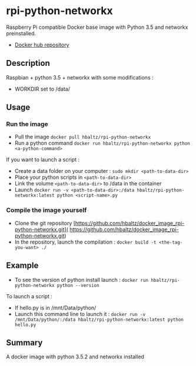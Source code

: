 # rpi-python-networkx

Raspberry Pi compatible Docker base image with Python 3.5 and networkx preinstalled.

* [Docker hub repository](https://hub.docker.com/r/hbaltz/rpi-python-networkx/)


## Description

Raspbian + python 3.5 + networkx with some modifications :

* WORKDIR set to /data/

## Usage

### Run the image

* Pull the image `docker pull hbaltz/rpi-python-networkx`
* Run a python command `docker run hbaltz/rpi-python-networkx python <a-python-command>`

If you want to launch a script :
* Create a data folder on your computer : `sudo mkdir <path-to-data-dir>`
* Place your python scripts in `<path-to-data-dir>`
* Link the volume `<path-to-data-dir>` to  /data in the container
* Launch `docker run -v <path-to-data-dir>:/data hbaltz/rpi-python-networkx:latest python <script-name>.py`

### Compile the image yourself

* Clone the git repository [https://github.com/hbaltz/docker_image_rpi-python-networkx.git]( https://github.com/hbaltz/docker_image_rpi-python-networkx.git)
* In the repository, launch the compilation : `docker build -t <the-tag-you-want> ./`

## Example

* To see the version of python install launch : `docker run hbaltz/rpi-python-networkx python --version`

To launch a script :
* If hello.py is in /mnt/Data/python/
* Launch this command line to launch it : `docker run -v /mnt/Data/python/:/data hbaltz/rpi-python-networkx:latest python hello.py`

## Summary

A docker image with python 3.5.2 and networkx installed

